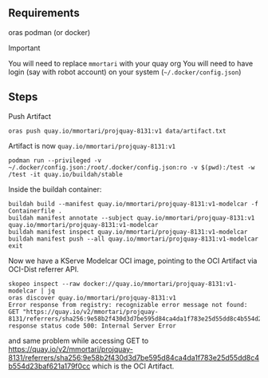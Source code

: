 ## Requirements

oras
podman (or docker)

> [!IMPORTANT]
> You will need to replace `mmortari` with your quay org
> You will need to have login (say with robot account) on your system (`~/.docker/config.json`)

## Steps

Push Artifact

```
oras push quay.io/mmortari/projquay-8131:v1 data/artifact.txt
```

Artifact is now `quay.io/mmortari/projquay-8131:v1`

```
podman run --privileged -v ~/.docker/config.json:/root/.docker/config.json:ro -v $(pwd):/test -w /test -it quay.io/buildah/stable
```

Inside the buildah container:

```
buildah build --manifest quay.io/mmortari/projquay-8131:v1-modelcar -f Containerfile .
buildah manifest annotate --subject quay.io/mmortari/projquay-8131:v1 quay.io/mmortari/projquay-8131:v1-modelcar
buildah manifest inspect quay.io/mmortari/projquay-8131:v1-modelcar
buildah manifest push --all quay.io/mmortari/projquay-8131:v1-modelcar
exit
```

Now we have a KServe Modelcar OCI image, pointing to the OCI Artifact via OCI-Dist referrer API.

```
skopeo inspect --raw docker://quay.io/mmortari/projquay-8131:v1-modelcar | jq
oras discover quay.io/mmortari/projquay-8131:v1
Error response from registry: recognizable error message not found: GET "https://quay.io/v2/mmortari/projquay-8131/referrers/sha256:9e58b2f430d3d7be595d84ca4da1f783e25d55dd8c4b554d23baf621a179f0cc": response status code 500: Internal Server Error
```

and same problem while accessing GET to https://quay.io/v2/mmortari/projquay-8131/referrers/sha256:9e58b2f430d3d7be595d84ca4da1f783e25d55dd8c4b554d23baf621a179f0cc
which is the OCI Artifact.
